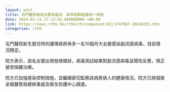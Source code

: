 ```yaml
---
layout: post
title: 屯門醫院再有女嬰染副流　與早前群組屬同一病房
date: 2024-03-31 17:13:56.000000000 +08:00
link: https://news.rthk.hk/rthk/ch/component/k2/1747007-20240331.htm
categories: rthk
---
```


屯門醫院新生嬰兒特別護理病房再多一名10個月大女嬰感染副流感病毒，目前情況穩定。

院方表示，該名女嬰出現發燒徵狀，病毒測試結果對副流感病毒呈陽性反應，現正接受隔離治療。

院方已加強感染控制措施，並繼續密切監察該病房病人的健康情況。院方已將個案呈報醫管局總辦事處及衞生防護中心跟進。
